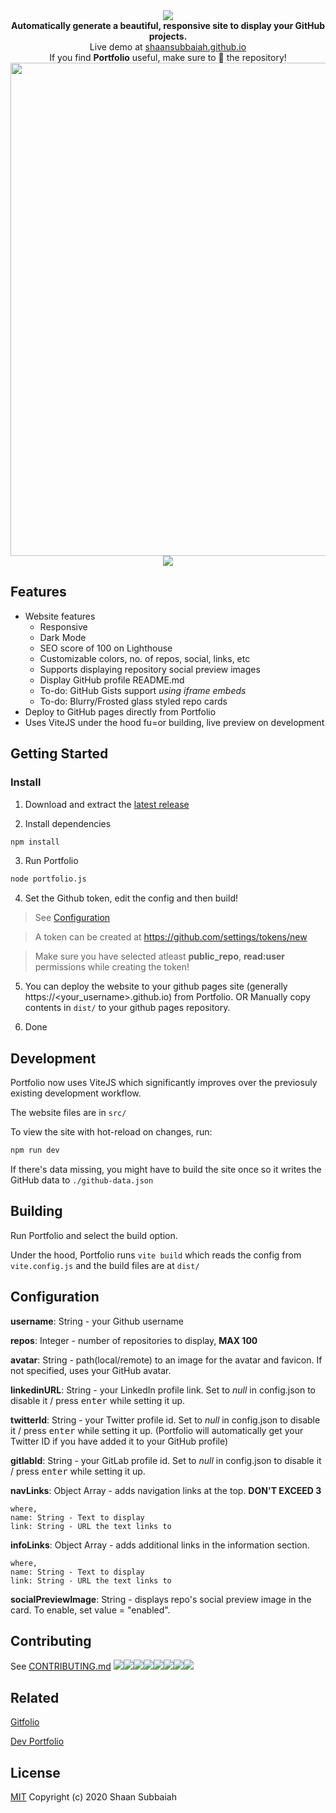 <div align="center">
    <img src="./artwork/logo.png">
    <br>
    <strong> Automatically generate a beautiful, responsive site to display your GitHub projects. </strong>
    <br>
    Live demo at <a href="https://shaansubbaiah.github.io">shaansubbaiah.github.io</a>
    <br>
    If you find <strong>Portfolio</strong> useful, make sure to 🌟 the repository!
    <br>
    <img src="./artwork/mobile-screenshot.png" width="693" height="789">
    <br>
    <img src="./artwork/desktop-screenshot.png">
</div>

## Features

- Website features
  - Responsive
  - Dark Mode
  - SEO score of 100 on Lighthouse
  - Customizable colors, no. of repos, social, links, etc
  - Supports displaying repository social preview images
  - Display GitHub profile README.md
  - To-do: GitHub Gists support _using iframe embeds_
  - To-do: Blurry/Frosted glass styled repo cards
- Deploy to GitHub pages directly from Portfolio
- Uses ViteJS under the hood fu=or building, live preview on development

## Getting Started

### Install

1. Download and extract the [latest release](https://github.com/shaansubbaiah/Portfolio/releases)

2. Install dependencies

```bash
npm install
```

3. Run Portfolio

```bash
node portfolio.js
```

4. Set the Github token, edit the config and then build!

> See [Configuration](#configuration)

> A token can be created at https://github.com/settings/tokens/new

> Make sure you have selected atleast **public_repo**, **read:user** permissions while creating the token!

5. You can deploy the website to your github pages site (generally https://<your_username>.github.io) from Portfolio. OR Manually copy contents in `dist/` to your github pages repository.

6. Done

## Development

Portfolio now uses ViteJS which significantly improves over the previosuly existing development workflow.

The website files are in `src/`

To view the site with hot-reload on changes, run:

```bash
npm run dev
```

If there's data missing, you might have to build the site once so it writes the GitHub data to `./github-data.json`

## Building

Run Portfolio and select the build option.

Under the hood, Portfolio runs `vite build` which reads the config from `vite.config.js` and the build files are at `dist/`

## Configuration

**username**: String - your Github username

**repos**: Integer - number of repositories to display, **MAX 100**

**avatar**: String - path(local/remote) to an image for the avatar and favicon. If not specified, uses your GitHub avatar.

**linkedinURL**: String - your LinkedIn profile link. Set to _null_ in config.json to disable it / press <kbd>enter</kbd> while setting it up.

**twitterId**: String - your Twitter profile id. Set to _null_ in config.json to disable it / press <kbd>enter</kbd> while setting it up. (Portfolio will automatically get your Twitter ID if you have added it to your GitHub profile)

**gitlabId**: String - your GitLab profile id. Set to _null_ in config.json to disable it / press <kbd>enter</kbd> while setting it up.

**navLinks**: Object Array - adds navigation links at the top. **DON'T EXCEED 3**

    where,
    name: String - Text to display
    link: String - URL the text links to

**infoLinks**: Object Array - adds additional links in the information section.

    where,
    name: String - Text to display
    link: String - URL the text links to

**socialPreviewImage**: String - displays repo's social preview image in the card. To enable, set value = "enabled".

## Contributing

See [CONTRIBUTING.md](CONTRIBUTING.md)
[![](https://sourcerer.io/fame/shaansubbaiah/shaansubbaiah/Portfolio/images/0)](https://sourcerer.io/fame/shaansubbaiah/shaansubbaiah/Portfolio/links/0)[![](https://sourcerer.io/fame/shaansubbaiah/shaansubbaiah/Portfolio/images/1)](https://sourcerer.io/fame/shaansubbaiah/shaansubbaiah/Portfolio/links/1)[![](https://sourcerer.io/fame/shaansubbaiah/shaansubbaiah/Portfolio/images/2)](https://sourcerer.io/fame/shaansubbaiah/shaansubbaiah/Portfolio/links/2)[![](https://sourcerer.io/fame/shaansubbaiah/shaansubbaiah/Portfolio/images/3)](https://sourcerer.io/fame/shaansubbaiah/shaansubbaiah/Portfolio/links/3)[![](https://sourcerer.io/fame/shaansubbaiah/shaansubbaiah/Portfolio/images/4)](https://sourcerer.io/fame/shaansubbaiah/shaansubbaiah/Portfolio/links/4)[![](https://sourcerer.io/fame/shaansubbaiah/shaansubbaiah/Portfolio/images/5)](https://sourcerer.io/fame/shaansubbaiah/shaansubbaiah/Portfolio/links/5)[![](https://sourcerer.io/fame/shaansubbaiah/shaansubbaiah/Portfolio/images/6)](https://sourcerer.io/fame/shaansubbaiah/shaansubbaiah/Portfolio/links/6)[![](https://sourcerer.io/fame/shaansubbaiah/shaansubbaiah/Portfolio/images/7)](https://sourcerer.io/fame/shaansubbaiah/shaansubbaiah/Portfolio/links/7)

## Related

[Gitfolio](https://github.com/imfunniee/gitfolio)

[Dev Portfolio](https://github.com/RyanFitzgerald/devportfolio)

## License

[MIT](LICENSE) Copyright (c) 2020 Shaan Subbaiah
